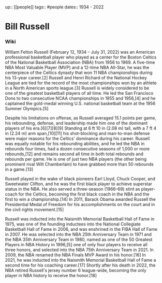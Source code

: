 up:: [[people]]
tags:: #people 
dates:: 1934 - 2022

# Bill Russell

### Wiki
William Felton Russell (February 12, 1934 – July 31, 2022) was an American professional basketball player who played as a center for the Boston Celtics of the National Basketball Association (NBA) from 1956 to 1969. A five-time NBA Most Valuable Player (MVP) and a 12-time NBA All-Star, he was the centerpiece of the Celtics dynasty that won 11 NBA championships during his 13-year career.[2] Russell and Henri Richard of the National Hockey League are tied for the record of the most championships won by an athlete in a North American sports league.[3] Russell is widely considered to be one of the greatest basketball players of all time. He led the San Francisco Dons to two consecutive NCAA championships in 1955 and 1956,[4] and he captained the gold-medal winning U.S. national basketball team at the 1956 Summer Olympics.[5]

Despite his limitations on offense, as Russell averaged 15.1 points per game, his rebounding, defense, and leadership made him one of the dominant players of his era.[6][7][8][9] Standing at 6 ft 10 in (2.08 m) tall, with a 7 ft 4 in (2.24 m) arm span,[10][11] his shot-blocking and man-to-man defense were major reasons for the Celtics' dominance during his career. Russell was equally notable for his rebounding abilities, and he led the NBA in rebounds four times, had a dozen consecutive seasons of 1,000 or more rebounds,[12] and remains second all time in both total rebounds and rebounds per game. He is one of just two NBA players (the other being prominent rival Wilt Chamberlain) to have grabbed more than 50 rebounds in a game.[13]

Russell played in the wake of black pioneers Earl Lloyd, Chuck Cooper, and Sweetwater Clifton, and he was the first black player to achieve superstar status in the NBA. He also served a three-season (1966–69) stint as player-coach for the Celtics, becoming the first black coach in the NBA and the first to win a championship.[14] In 2011, Barack Obama awarded Russell the Presidential Medal of Freedom for his accomplishments on the court and in the civil rights movement.[15]

Russell was inducted into the Naismith Memorial Basketball Hall of Fame in 1975, was one of the founding inductees into the National Collegiate Basketball Hall of Fame in 2006, and was enshrined in the FIBA Hall of Fame in 2007. He was selected into the NBA 25th Anniversary Team in 1971 and the NBA 35th Anniversary Team in 1980, named as one of the 50 Greatest Players in NBA History in 1996,[5] one of only four players to receive all three honors, and selected into the NBA 75th Anniversary Team in 2021. In 2009, the NBA renamed the NBA Finals MVP Award in his honor.[16] In 2021, he was inducted into the Naismith Memorial Basketball Hall of Fame a second time for his coaching career.[17] Shortly after his death in 2022, the NBA retired Russell's jersey number 6 league-wide, becoming the only player in NBA history to receive the honor.[18] 